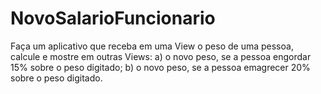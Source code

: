 # NovoSalarioFuncionario
Faça um aplicativo que receba em uma View o peso de uma pessoa, calcule e mostre em outras Views:
a) o novo peso, se a pessoa engordar 15% sobre o peso digitado; 
b) o novo peso, se a pessoa emagrecer 20% sobre o peso digitado.
